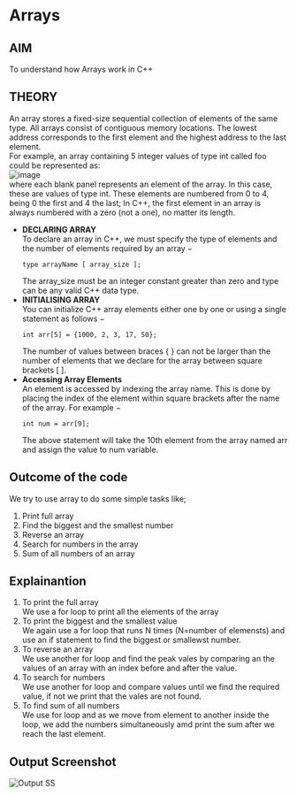 # Arrays
## AIM
To understand how Arrays work in C++
## THEORY
An array stores a fixed-size sequential collection of elements of the same type. All arrays consist of contiguous memory locations. The lowest address corresponds to the first element and the highest address to the last element.<br>
For example, an array containing 5 integer values of type int called foo could be represented as:<br>
![image](https://github.com/S-Saraswathi/Arrays/assets/139524048/7af9d57d-316d-4314-882d-8c5a698df85b)<br>
where each blank panel represents an element of the array. In this case, these are values of type int. These elements are numbered from 0 to 4, being 0 the first and 4 the last; In C++, the first element in an array is always numbered with a zero (not a one), no matter its length.
- **DECLARING ARRAY**
  <br>To declare an array in C++, we must specify the type of elements and the number of elements required by an array −
  ```
  type arrayName [ array_size ];
  ```
  The array_size must be an integer constant greater than zero and type can be any valid C++ data type.<br>
- **INITIALISING ARRAY**
  <br>You can initialize C++ array elements either one by one or using a single statement as follows −
  ```
  int arr[5] = {1000, 2, 3, 17, 50};
  ```
  The number of values between braces { } can not be larger than the number of elements that we declare for the array between square brackets [ ].
- **Accessing Array Elements**
  <br>An element is accessed by indexing the array name. This is done by placing the index of the element within square brackets after the name of the array. For example −
  ```
  int num = arr[9];
  ```
  The above statement will take the 10th element from the array named arr and assign the value to num variable.
## Outcome of the code
We try to use array to do some simple tasks like;
1. Print full array
2. Find the biggest and the smallest number
3. Reverse an array
4. Search for numbers in the array
5. Sum of all numbers of an array
## Explainantion
1. To print the full array </br>
   We use a for loop to print all the elements of the array
2. To print the biggest and the smallest value</br>
   We again use a for loop that runs N times (N=number of elemensts) and use an if statement to find the biggest or smallewst number.
3. To reverse an array</br>
   We use another for loop and find the peak vales by comparing an the values of an array with an index before and after the value.
4. To search for numbers</br>
   We use another for loop and compare values until we find the required value, if not we print that the vales are not found.
5. To find sum of all numbers </br>
   We use for loop and as we move from element to another inside the loop, we add the numbers simultaneously amd print the sum after we reach the last element.
## Output Screenshot
![Output SS](image_2023-10-21_191640012.png)
